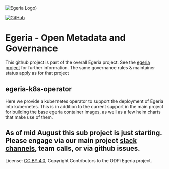 <!-- SPDX-License-Identifier: CC-BY-4.0 -->
<!-- Copyright Contributors to the ODPi Egeria project. -->

![Egeria Logo](https://github.com/odpi/egeria/blob/master/assets/img/ODPi_Egeria_Logo_color.png))

[![GitHub](https://img.shields.io/github/license/odpi/egeria)](LICENSE)


# Egeria - Open Metadata and Governance
  
This github project is part of the overall Egeria project. See the [egeria project](https://github.com/odpi/egeria) for further information. The same governance rules & maintainer status apply as for that project

## egeria-k8s-operator

Here we provide a kubernetes operator to support the deployment of Egeria into kubernetes. This is in addition to the current
support in the main project for building the base egeria container images, as well as a few helm charts that make use of them.

As of mid August this sub project is just starting. Please engage via our main project [slack channels](slack.odpi.org), team calls, or via github issues.
----
License: [CC BY 4.0](https://creativecommons.org/licenses/by/4.0/),
Copyright Contributors to the ODPi Egeria project.
